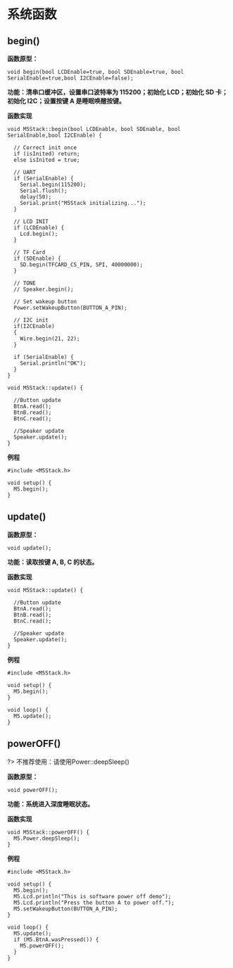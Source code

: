 # 系统函数

##  begin()

**函数原型：**

`void begin(bool LCDEnable=true, bool SDEnable=true, bool SerialEnable=true,bool I2CEnable=false);`

<!-- `fillScreen(color)` # for micropython -->

**功能：清串口缓冲区，设置串口波特率为 115200；初始化 LCD；初始化 SD 卡；初始化 I2C；设置按键 A 是睡眠唤醒按键。**

**函数实现**

```arduino
void M5Stack::begin(bool LCDEnable, bool SDEnable, bool SerialEnable,bool I2CEnable) {

  // Correct init once
  if (isInited) return;
  else isInited = true;

  // UART
  if (SerialEnable) {
    Serial.begin(115200);
    Serial.flush();
    delay(50);
    Serial.print("M5Stack initializing...");
  }

  // LCD INIT
  if (LCDEnable) {
    Lcd.begin();
  }

  // TF Card
  if (SDEnable) {
    SD.begin(TFCARD_CS_PIN, SPI, 40000000);
  }

  // TONE
  // Speaker.begin();

  // Set wakeup button
  Power.setWakeupButton(BUTTON_A_PIN);

  // I2C init
  if(I2CEnable)
  {
    Wire.begin(21, 22);
  }

  if (SerialEnable) {
    Serial.println("OK");
  }
}

void M5Stack::update() {

  //Button update
  BtnA.read();
  BtnB.read();
  BtnC.read();

  //Speaker update
  Speaker.update();
}

```

**例程**

```arduino
#include <M5Stack.h>

void setup() {
  M5.begin();
}
```

##  update()

**函数原型：**

`void update();`

<!-- `fillScreen(color)` # for micropython -->

**功能：读取按键 A, B, C 的状态。**

**函数实现**

```arduino
void M5Stack::update() {

  //Button update
  BtnA.read();
  BtnB.read();
  BtnC.read();

  //Speaker update
  Speaker.update();
}
```

**例程**

```arduino
#include <M5Stack.h>

void setup() {
  M5.begin();
}

void loop() {
  M5.update();
}
```

##  powerOFF()

?> 不推荐使用：请使用Power::deepSleep()

**函数原型：**

`void powerOFF();`

<!-- `fillScreen(color)` # for micropython -->

**功能：系统进入深度睡眠状态。**

**函数实现**

```arduino
void M5Stack::powerOFF() {
  M5.Power.deepSleep();
}
```

**例程**

```arduino
#include <M5Stack.h>

void setup() {
  M5.begin();
  M5.Lcd.println("This is software power off demo");
  M5.Lcd.println("Press the button A to power off.");
  M5.setWakeupButton(BUTTON_A_PIN);
}

void loop() {
  M5.update();
  if (M5.BtnA.wasPressed()) {
    M5.powerOFF();
  }
}
```